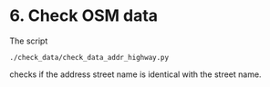 # 6. Check OSM data

The script
```
./check_data/check_data_addr_highway.py
```
checks if the address street name is
identical with the street name.

